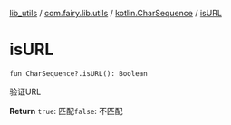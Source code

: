 [lib_utils](../../index.md) / [com.fairy.lib.utils](../index.md) / [kotlin.CharSequence](index.md) / [isURL](./is-u-r-l.md)

# isURL

`fun CharSequence?.isURL(): Boolean`

验证URL

**Return**
`true`: 匹配`false`: 不匹配

